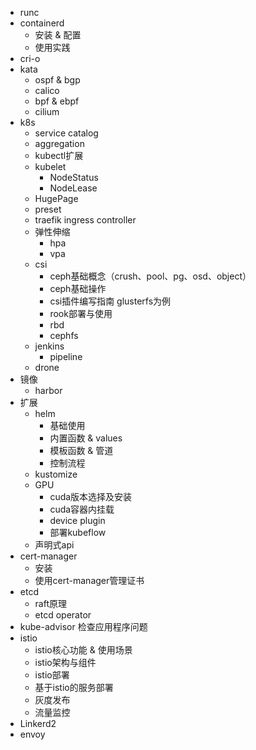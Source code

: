 - runc
- containerd
    - 安装 & 配置
    - 使用实践
- cri-o
- kata
    - ospf & bgp
    - calico
    - bpf & ebpf
    - cilium
- k8s
    - service catalog
    - aggregation
    - kubectl扩展
    - kubelet
        - NodeStatus
        - NodeLease
    - HugePage
    - preset
    - traefik ingress controller
    - 弹性伸缩
        - hpa
        - vpa
    - csi
        - ceph基础概念（crush、pool、pg、osd、object） 
        - ceph基础操作
        - csi插件编写指南 glusterfs为例
        - rook部署与使用
        - rbd
        - cephfs
    - jenkins
        - pipeline
    - drone
- 镜像
    - harbor
- 扩展
    - helm
        - 基础使用
        - 内置函数 & values
        - 模板函数 & 管道
        - 控制流程
    - kustomize
    - GPU
        - cuda版本选择及安装
        - cuda容器内挂载
        - device plugin
        - 部署kubeflow
    - 声明式api
- cert-manager
    - 安装
    - 使用cert-manager管理证书
- etcd
    - raft原理
    - etcd operator
- kube-advisor 检查应用程序问题
- istio
    - istio核心功能 & 使用场景
    - istio架构与组件
    - istio部署
    - 基于istio的服务部署
    - 灰度发布
    - 流量监控
- Linkerd2
- envoy
